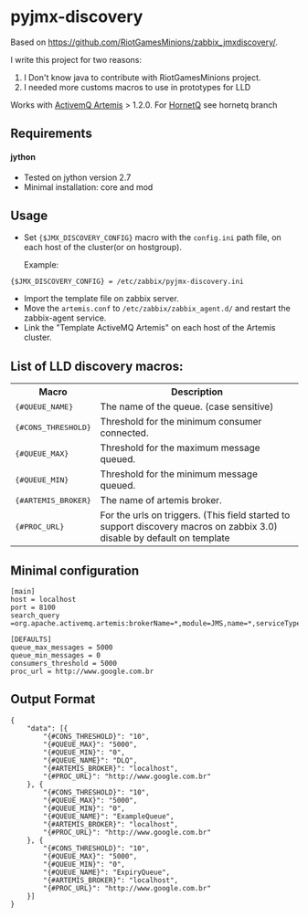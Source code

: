 # pyjmx-discovery

Based on https://github.com/RiotGamesMinions/zabbix_jmxdiscovery/.

I write this project for two reasons:
 1. I Don't know java to contribute with RiotGamesMinions project.
 2. I needed more customs macros to use in prototypes for LLD 

Works with [ActivemQ Artemis](https://activemq.apache.org/artemis/) > 1.2.0.
For [HornetQ](http://hornetq.jboss.org/) see hornetq branch

Requirements
------------
#### jython
- Tested on jython version 2.7
- Minimal installation: core and mod 

Usage
------------
- Set ```{$JMX_DISCOVERY_CONFIG}``` macro with the ```config.ini``` path file, on each host of the cluster(or on hostgroup).

    Example:
```
{$JMX_DISCOVERY_CONFIG} = /etc/zabbix/pyjmx-discovery.ini
```
- Import the template file on zabbix server.
- Move the ```artemis.conf``` to ```/etc/zabbix/zabbix_agent.d/``` and restart the zabbix-agent service.
- Link the "Template ActiveMQ Artemis" on each host of the Artemis cluster.

List of LLD discovery macros:
------------
<table>
  <tr>
    <th>Macro</th>
    <th>Description</th>
  </tr>
  <tr>
    <td><tt>{#QUEUE_NAME}</tt></td>
    <td>The name of the queue. (case sensitive)</td>
  </tr>
  <tr>
    <td><tt>{#CONS_THRESHOLD}</tt></td>
    <td>Threshold for the minimum consumer connected.</td>
  </tr>
  <tr>
    <td><tt>{#QUEUE_MAX}</tt></td>
    <td>Threshold for the maximum message queued.</td>
  </tr>
  <tr>
    <td><tt>{#QUEUE_MIN}</tt></td>
    <td>Threshold for the minimum message queued.</td>
  </tr>
  <tr>
    <td><tt>{#ARTEMIS_BROKER}</tt></td>
    <td>The name of artemis broker.</td>
  </tr>
  <tr>
    <td><tt>{#PROC_URL}</tt></td>
    <td>For the urls on triggers. (This field started to support discovery macros on zabbix 3.0)<br>disable by default on template<br></td>
  </tr>
</table>

Minimal configuration
------------

    [main]
    host = localhost
    port = 8100
    search_query =org.apache.activemq.artemis:brokerName=*,module=JMS,name=*,serviceType=Queue,type=Broker

    [DEFAULTS]
    queue_max_messages = 5000
    queue_min_messages = 0
    consumers_threshold = 5000
    proc_url = http://www.google.com.br

Output Format
------------

```
{
	"data": [{
		"{#CONS_THRESHOLD}": "10",
		"{#QUEUE_MAX}": "5000",
		"{#QUEUE_MIN}": "0",
		"{#QUEUE_NAME}": "DLQ",
        "{#ARTEMIS_BROKER}": "localhost",
		"{#PROC_URL}": "http://www.google.com.br"
	}, {
		"{#CONS_THRESHOLD}": "10",
		"{#QUEUE_MAX}": "5000",
		"{#QUEUE_MIN}": "0",
		"{#QUEUE_NAME}": "ExampleQueue",
        "{#ARTEMIS_BROKER}": "localhost",
		"{#PROC_URL}": "http://www.google.com.br"
	}, {
		"{#CONS_THRESHOLD}": "10",
		"{#QUEUE_MAX}": "5000",
		"{#QUEUE_MIN}": "0",
		"{#QUEUE_NAME}": "ExpiryQueue",
        "{#ARTEMIS_BROKER}": "localhost",
		"{#PROC_URL}": "http://www.google.com.br"
	}]
}
```
